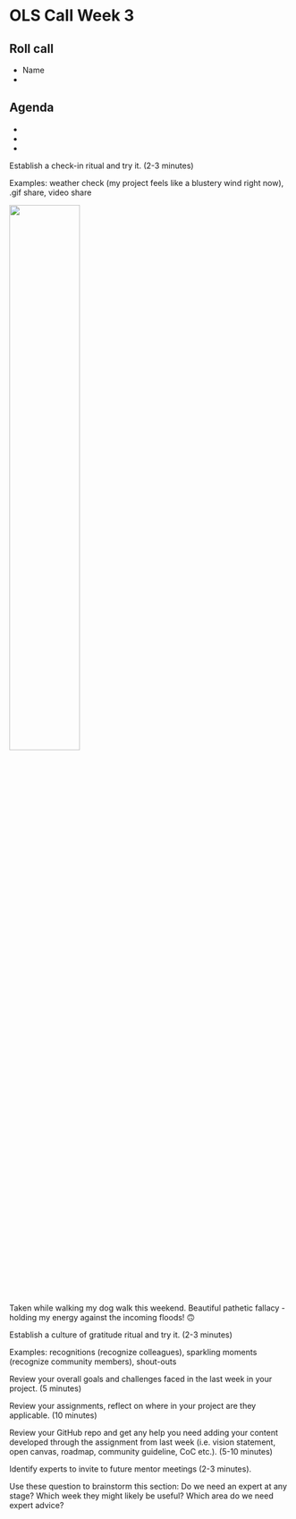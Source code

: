 # OLS Call Week 3

## Roll call
* Name
*


## Agenda
*
*
*

Establish a check-in ritual and try it. (2-3 minutes)

Examples: weather check (my project feels like a blustery wind right now), .gif share, video share

<img src="https://github.com/cassgvp/WIN-Open-Neuroimaging-Community/blob/master/OLS-Calls/IMG_0152.gif" width="50%" height="50%">

Taken while walking my dog walk this weekend. Beautiful pathetic fallacy - holding my energy against the incoming floods! 🙃

Establish a culture of gratitude ritual and try it. (2-3 minutes)

Examples: recognitions (recognize colleagues), sparkling moments (recognize community members), shout-outs

Review your overall goals and challenges faced in the last week in your project. (5 minutes)

Review your assignments, reflect on where in your project are they applicable. (10 minutes)


Review your GitHub repo and get any help you need adding your content developed through the assignment from last week (i.e. vision statement, open canvas, roadmap, community guideline, CoC etc.). (5-10 minutes)


Identify experts to invite to future mentor meetings (2-3 minutes).

Use these question to brainstorm this section: Do we need an expert at any stage? Which week they might likely be useful? Which area do we need expert advice?
